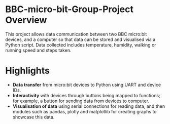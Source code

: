 # BBC-micro-bit-Group-Project Overview
This project allows data communication between two BBC micro:bit devices, and a computer so that  data can be stored and visualised via a Python script. Data collected includes temperature, humidity, walking or running speed and steps taken.

# Highlights
- **Data transfer** from micro:bit devices to Python using UART and device IDs.
- **Interactivity** with devices through buttons being mapped to functions; for example, a button for sending data from devices to computer.
- **Visualisation of data** using serial connections for reading data, and then modules such as pandas, plotly and matplotlib for creating graphs to showcase this data.